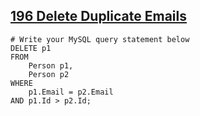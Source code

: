 ## 	[196	Delete Duplicate Emails ](https://leetcode.com/problems/delete-duplicate-emails)   ##
```
# Write your MySQL query statement below
DELETE p1
FROM
	Person p1,
	Person p2
WHERE
	p1.Email = p2.Email
AND p1.Id > p2.Id;
```

